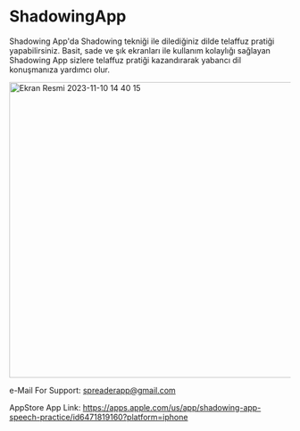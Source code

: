 # ShadowingApp

Shadowing App'da Shadowing tekniği ile dilediğiniz dilde telaffuz pratiği yapabilirsiniz.
Basit, sade ve şık ekranları ile kullanım kolaylığı sağlayan Shadowing App sizlere telaffuz pratiği kazandırarak yabancı dil konuşmanıza yardımcı olur.

<img width="530" alt="Ekran Resmi 2023-11-10 14 40 15" src="https://github.com/beratridvanasilturk/ShadowingApp/assets/99040236/f43da4b8-3283-4ee9-91af-27255ae6987b">


e-Mail For Support: spreaderapp@gmail.com

AppStore App Link: https://apps.apple.com/us/app/shadowing-app-speech-practice/id6471819160?platform=iphone
